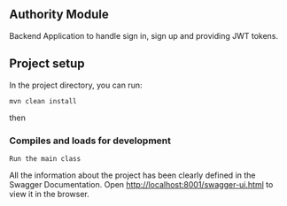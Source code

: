 ## Authority Module

Backend Application to handle sign in, sign up and providing JWT tokens.

## Project setup

In the project directory, you can run:

```
mvn clean install
```

then

### Compiles and loads for development

```
Run the main class
```

All the information about the project has been clearly defined in the Swagger Documentation.
Open [http://localhost:8001/swagger-ui.html](http://localhost:8001/swagger-ui.html) to view it in the browser.
